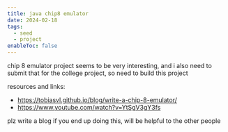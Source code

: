 ```yaml
---
title: java chip8 emulator
date: 2024-02-18
tags:
  - seed
  - project
enableToc: false
---
```

chip 8 emulator project seems to be very interesting, and i also need to submit that for the college project, so need to build this project


resources and links:
- https://tobiasvl.github.io/blog/write-a-chip-8-emulator/
- https://www.youtube.com/watch?v=YtSgV3gY3fs


plz write a blog if you end up doing this, will be helpful to the other people
